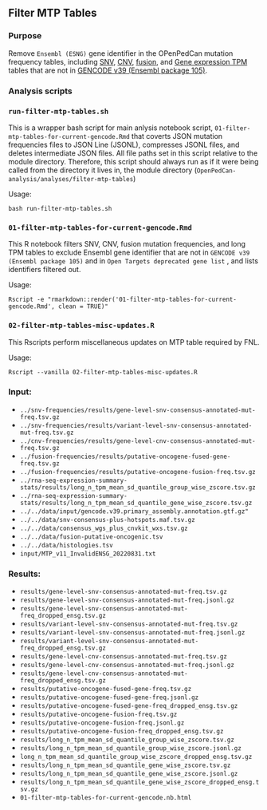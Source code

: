 ## Filter MTP Tables

### Purpose
Remove `Ensembl (ESNG)` gene identifier in the OPenPedCan mutation frequency tables, including [SNV](https://github.com/PediatricOpenTargets/OpenPedCan-analysis/tree/dev/analyses/snv-frequencies), [CNV](https://github.com/PediatricOpenTargets/OpenPedCan-analysis/tree/dev/analyses/cnv-frequencies), [fusion](https://github.com/PediatricOpenTargets/OpenPedCan-analysis/tree/dev/analyses/fusion-frequencies), and [Gene expression TPM](https://github.com/PediatricOpenTargets/OpenPedCan-analysis/tree/dev/analyses/rna-seq-expression-summary-stats) tables that are not in [GENCODE v39 (Ensembl package 105)](http://ftp.ebi.ac.uk/pub/databases/gencode/Gencode_human/release_39/).


### Analysis scripts

### `run-filter-mtp-tables.sh`
This is a wrapper bash script for main anlysis notebook script, `01-filter-mtp-tables-for-current-gencode.Rmd` that coverts JSON mutation frequencies files to JSON Line (JSONL), compresses JSONL files, and deletes intermediate JSON files. All file paths set in this script relative to the module directory. Therefore, this script should always run as if it were being called from the directory it lives in, the module directory (`OpenPedCan-analysis/analyses/filter-mtp-tables`)

Usage:
```
bash run-filter-mtp-tables.sh
```

### `01-filter-mtp-tables-for-current-gencode.Rmd`
This R notebook filters SNV, CNV, fusion mutation frequencies, and long TPM tables to exclude Ensembl gene identifier that are not in `GENCODE v39 (Ensembl package 105)` and in `Open Targets deprecated gene list` , and lists identifiers filtered out. 

Usage:
```
Rscript -e "rmarkdown::render('01-filter-mtp-tables-for-current-gencode.Rmd', clean = TRUE)"
```

### `02-filter-mtp-tables-misc-updates.R`
This Rscripts perform miscellaneous updates on MTP table required by FNL. 

Usage:
```
Rscript --vanilla 02-filter-mtp-tables-misc-updates.R
```

### Input:
- `../snv-frequencies/results/gene-level-snv-consensus-annotated-mut-freq.tsv.gz`
- `../snv-frequencies/results/variant-level-snv-consensus-annotated-mut-freq.tsv.gz`
- `../cnv-frequencies/results/gene-level-cnv-consensus-annotated-mut-freq.tsv.gz`
- `../fusion-frequencies/results/putative-oncogene-fused-gene-freq.tsv.gz`
- `../fusion-frequencies/results/putative-oncogene-fusion-freq.tsv.gz`
- `../rna-seq-expression-summary-stats/results/long_n_tpm_mean_sd_quantile_group_wise_zscore.tsv.gz`
- `../rna-seq-expression-summary-stats/results/long_n_tpm_mean_sd_quantile_gene_wise_zscore.tsv.gz`
- `../../data/input/gencode.v39.primary_assembly.annotation.gtf.gz"`
- `../../data/snv-consensus-plus-hotspots.maf.tsv.gz`
- `../../data/consensus_wgs_plus_cnvkit_wxs.tsv.gz`
- `../../data/fusion-putative-oncogenic.tsv`
- `../../data/histologies.tsv`
- `input/MTP_v11_InvalidENSG_20220831.txt`


### Results:
- `results/gene-level-snv-consensus-annotated-mut-freq.tsv.gz`
- `results/gene-level-snv-consensus-annotated-mut-freq.jsonl.gz`
- `results/gene-level-snv-consensus-annotated-mut-freq_dropped_ensg.tsv.gz`
- `results/variant-level-snv-consensus-annotated-mut-freq.tsv.gz`
- `results/variant-level-snv-consensus-annotated-mut-freq.jsonl.gz`
- `results/variant-level-snv-consensus-annotated-mut-freq_dropped_ensg.tsv.gz`
- `results/gene-level-cnv-consensus-annotated-mut-freq.tsv.gz`
- `results/gene-level-cnv-consensus-annotated-mut-freq.jsonl.gz`
- `results/gene-level-cnv-consensus-annotated-mut-freq_dropped_ensg.tsv.gz`
- `results/putative-oncogene-fused-gene-freq.tsv.gz`
- `results/putative-oncogene-fused-gene-freq.jsonl.gz`
- `results/putative-oncogene-fused-gene-freq_dropped_ensg.tsv.gz`
- `results/putative-oncogene-fusion-freq.tsv.gz`
- `results/putative-oncogene-fusion-freq.jsonl.gz`
- `results/putative-oncogene-fusion-freq_dropped_ensg.tsv.gz`
- `results/long_n_tpm_mean_sd_quantile_group_wise_zscore.tsv.gz`
- `results/long_n_tpm_mean_sd_quantile_group_wise_zscore.jsonl.gz`
- `long_n_tpm_mean_sd_quantile_group_wise_zscore_dropped_ensg.tsv.gz`
- `results/long_n_tpm_mean_sd_quantile_gene_wise_zscore.tsv.gz`
- `results/long_n_tpm_mean_sd_quantile_gene_wise_zscore.jsonl.gz`
- `results/long_n_tpm_mean_sd_quantile_gene_wise_zscore_dropped_ensg.tsv.gz`
- `01-filter-mtp-tables-for-current-gencode.nb.html`

